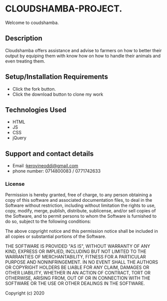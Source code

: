 # CLOUDSHAMBA-PROJECT.

Welcome to coudshamba.

## Description

Cloudshamba offers assistance and advise to farmers on how to better their output by equiping them with know how on how to handle their animals and even treating them.

## Setup/Installation Requirements

* Click the fork button.  
* Click the download button to clone my work

## Technologies Used

* HTML
* JS
* CSS
* jQuery

## Support and contact details

* Email :kerovineoddi@gmail.com
* phone number: 0714800083 / 0771742633

### License

Permission is hereby granted, free of charge, to any person obtaining a copy of this software and associated documentation files, to deal in the Software without restriction, including without limitation the rights to use, copy, modify, merge, publish, distribute, sublicense, and/or sell copies of the Software, and to permit persons to whom the Software is furnished to do so, subject to the following conditions:

The above copyright notice and this permission notice shall be included in all copies or substantial portions of the Software.

THE SOFTWARE IS PROVIDED "AS IS", WITHOUT WARRANTY OF ANY KIND, EXPRESS OR IMPLIED, INCLUDING BUT NOT LIMITED TO THE WARRANTIES OF MERCHANTABILITY, FITNESS FOR A PARTICULAR PURPOSE AND NONINFRINGEMENT. IN NO EVENT SHALL THE AUTHORS OR COPYRIGHT HOLDERS BE LIABLE FOR ANY CLAIM, DAMAGES OR OTHER LIABILITY, WHETHER IN AN ACTION OF CONTRACT, TORT OR OTHERWISE, ARISING FROM, OUT OF OR IN CONNECTION WITH THE SOFTWARE OR THE USE OR OTHER DEALINGS IN THE SOFTWARE.

Copyright (c) 2020
